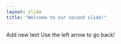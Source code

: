 ```yaml
---
layout: slide
title: "Welcome to our second slide!"
---
```

Add new text
Use the left arrow to go back!
